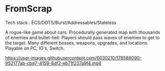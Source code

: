 # FromScrap 

Tech stack : ECS/DOTS/Burst/Addressables/Stateless

A rogue-like game about cars. Procedurally generated map with thousands of enemies and bullet-hell.
Players should pass waves of enemies to get to the target.
Many different bosses, weapons, upgrades, and locations. Playable on PC, IO's, Switch.

https://user-images.githubusercontent.com/6030210/178588090-952177ab-cbe7-4159-8df2-eb71f237a9f4.mp4

